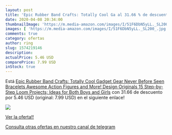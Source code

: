 ```yaml
---
layout: post
title: 'Epic Rubber Band Crafts: Totally Cool Ga al 31.66 % de descuento'
date: 2020-04-08 20:34:00
thumbnailImage: 'https://m.media-amazon.com/images/I/51F6DbN5yLL._SL200_.jpg'
images: [ 'https://m.media-amazon.com/images/I/51F6DbN5yLL._SL200_.jpg' ]
comments: true
category: ofertas
author: ring
slug: 1574219146
description:
actualPrice: 5.46 USD
comparePrice: 7.99 USD
inStock: true
---
```


Está [Epic Rubber Band Crafts: Totally Cool Gadget Gear  Never Before Seen Bracelets  Awesome Action Figures  and More!  Design Originals  15 Step-by-Step Loom Projects; Ideas for Both Boys and Girls](https://www.amazon.com/dp/1574219146/?tag=redken08-20) con 31.66 de descuento por 5.46 USD (original: 7.99 USD) en el siguiente enlace!

[![](https://m.media-amazon.com/images/I/51F6DbN5yLL._SL200_.jpg)](https://www.amazon.com/dp/1574219146/?tag=redken08-20)

[Ver la oferta!!](https://www.amazon.com/dp/1574219146/?tag=redken08-20)

[Consulta otras ofertas en nuestro canal de telegram](https://t.me/s/ofertas25)
